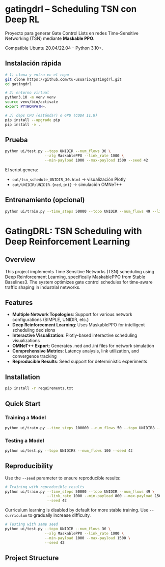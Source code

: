 # gatingdrl – Scheduling TSN con Deep RL

Proyecto para generar Gate Control Lists en redes
Time-Sensitive Networking (TSN) mediante **Maskable PPO**.  

Compatible Ubuntu 20.04/22.04 – Python 3.10+.  

## Instalación rápida

```bash
# 1) clona y entra en el repo
git clone https://github.com/tu-usuario/gatingdrl.git
cd gatingdrl

# 2) entorno virtual
python3.10 -m venv venv
source venv/bin/activate
export PYTHONPATH=.

# 3) deps CPU (estándar) o GPU (CUDA 11.8)
pip install --upgrade pip
pip install -e .

```

## Prueba 

```bash
python ui/test.py --topo UNIDIR --num_flows 30 \
                  --alg MaskablePPO --link_rate 1000 \
                  --min-payload 1000 --max-payload 1500 --seed 42
```

El script genera:

* `out/tsn_schedule_UNIDIR_30.html` → visualización Plotly  
* `out/UNIDIR/UNIDIR.{ned,ini}`    → simulación OMNeT++  

## Entrenamiento (opcional)

```bash
python ui/train.py --time_steps 50000 --topo UNIDIR --num_flows 49 --link_rate 1000 --min-payload 800 --max-payload 1500 --seed 42
```

# GatingDRL: TSN Scheduling with Deep Reinforcement Learning

## Overview

This project implements Time Sensitive Networks (TSN) scheduling using Deep Reinforcement Learning, specifically MaskablePPO from Stable Baselines3. The system optimizes gate control schedules for time-aware traffic shaping in industrial networks.

## Features

- **Multiple Network Topologies**: Support for various network configurations (SIMPLE, UNIDIR, etc.)
- **Deep Reinforcement Learning**: Uses MaskablePPO for intelligent scheduling decisions
- **Interactive Visualization**: Plotly-based interactive scheduling visualizations
- **OMNeT++ Export**: Generates .ned and .ini files for network simulation
- **Comprehensive Metrics**: Latency analysis, link utilization, and convergence tracking
- **Reproducible Results**: Seed support for deterministic experiments

## Installation

```bash
pip install -r requirements.txt
```

## Quick Start

### Training a Model

```bash
python ui/train.py --time_steps 100000 --num_flows 50 --topo UNIDIR8 --seed 42
```

### Testing a Model

```bash
python ui/test.py --topo UNIDIR8 --num_flows 100 --seed 42
```

## Reproducibility

Use the `--seed` parameter to ensure reproducible results:

```bash
# Training with reproducible results
python ui/train.py --time_steps 50000 --topo UNIDIR --num_flows 49 \
                   --link_rate 1000 --min-payload 800 --max-payload 1500 \
                   --seed 42
```

Curriculum learning is disabled by default for more stable training. Use `--curriculum` to gradually increase difficulty.

```bash
# Testing with same seed
python ui/test.py --topo UNIDIR --num_flows 30 \
                  --alg MaskablePPO --link_rate 1000 \
                  --min-payload 1000 --max-payload 1500 \
                  --seed 42
```

## Project Structure




